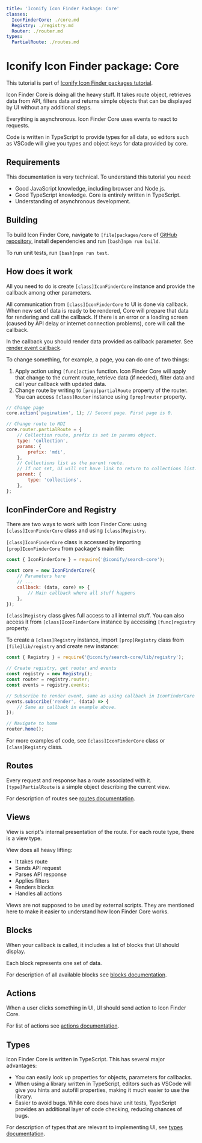 ```yaml
title: 'Iconify Icon Finder Package: Core'
classes:
  IconFinderCore: ./core.md
  Registry: ./registry.md
  Router: ./router.md
types:
  PartialRoute: ./routes.md
```

# Iconify Icon Finder package: Core

This tutorial is part of [Iconify Icon Finder packages tutorial](../index.md).

Icon Finder Core is doing all the heavy stuff. It takes route object, retrieves data from API, filters data and returns simple objects that can be displayed by UI without any additional steps.

Everything is asynchronous. Icon Finder Core uses events to react to requests.

Code is written in TypeScript to provide types for all data, so editors such as VSCode will give you types and object keys for data provided by core.

## Requirements

This documentation is very technical. To understand this tutorial you need:

- Good JavaScript knowledge, including browser and Node.js.
- Good TypeScript knowledge. Core is entirely written in TypeScript.
- Understanding of asynchronous development.

## Building

To build Icon Finder Core, navigate to `[file]packages/core` of [GitHub repository](https://github.com/iconify/icon-finder), install dependencies and run `[bash]npm run build`.

To run unit tests, run `[bash]npm run test`.

## How does it work

All you need to do is create `[class]IconFinderCore` instance and provide the callback among other parameters.

All communication from `[class]IconFinderCore` to UI is done via callback. When new set of data is ready to be rendered, Core will prepare that data for rendering and call the callback. If there is an error or a loading screen (caused by API delay or internet connection problems), core will call the callback.

In the callback you should render data provided as callback parameter. See [render event callback](./render.md).

To change something, for example, a page, you can do one of two things:

1. Apply action using `[func]action` function. Icon Finder Core will apply that change to the current route, retrieve data (if needed), filter data and call your callback with updated data.
2. Change route by writing to `[prop]partialRoute` property of the router. You can access `[class]Router` instance using `[prop]router` property.

```js
// Change page
core.action('pagination', 1); // Second page. First page is 0.
```

```js
// Change route to MDI
core.router.partialRoute = {
	// Collection route, prefix is set in params object.
	type: 'collection',
	params: {
		prefix: 'mdi',
	},
	// Collections list as the parent route.
	// If not set, UI will not have link to return to collections list.
	parent: {
		type: 'collections',
	},
};
```

## IconFinderCore and Registry

There are two ways to work with Icon Finder Core: using `[class]IconFinderCore` class and using `[class]Registry`.

`[class]IconFinderCore` class is accessed by importing `[prop]IconFinderCore` from package's main file:

```js
const { IconFinderCore } = require('@iconify/search-core');

const core = new IconFinderCore({
	// Parameters here
	// ...
	callback: (data, core) => {
		// Main callback where all stuff happens
	},
});
```

`[class]Registry` class gives full access to all internal stuff. You can also access it from `[class]IconFinderCore` instance by accessing `[func]registry` property.

To create a `[class]Registry` instance, import `[prop]Registry` class from `[file]lib/registry` and create new instance:

```js
const { Registry } = require('@iconify/search-core/lib/registry');

// Create registry, get router and events
const registry = new Registry();
const router = registry.router;
const events = registry.events;

// Subscribe to render event, same as using callback in IconFinderCore example above
events.subscribe('render', (data) => {
	// Same as callback in example above.
});

// Navigate to home
router.home();
```

For more examples of code, see `[class]IconFinderCore` class or `[class]Registry` class.

## Routes

Every request and response has a route associated with it. `[type]PartialRoute` is a simple object describing the current view.

For description of routes see [routes documentation](./routes.md).

## Views

View is script's internal presentation of the route. For each route type, there is a view type.

View does all heavy lifting:

- It takes route
- Sends API request
- Parses API response
- Applies filters
- Renders blocks
- Handles all actions

Views are not supposed to be used by external scripts. They are mentioned here to make it easier to understand how Icon Finder Core works.

## Blocks

When your callback is called, it includes a list of blocks that UI should display.

Each block represents one set of data.

For description of all available blocks see [blocks documentation](./blocks.md).

## Actions

When a user clicks something in UI, UI should send action to Icon Finder Core.

For list of actions see [actions documentation](./actions.md).

## Types

Icon Finder Core is written in TypeScript. This has several major advantages:

- You can easily look up properties for objects, parameters for callbacks.
- When using a library written in TypeScript, editors such as VSCode will give you hints and autofill properties, making it much easier to use the library.
- Easier to avoid bugs. While core does have unit tests, TypeScript provides an additional layer of code checking, reducing chances of bugs.

For description of types that are relevant to implementing UI, see [types documentation](./types.md).
